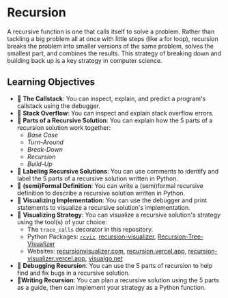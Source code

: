 # Recursion

A recursive function is one that calls itself to solve a problem. Rather than
tackling a big problem all at once with little steps (like a for loop),
recursion breaks the problem into smaller versions of the same problem, solves
the smallest part, and combines the results. This strategy of breaking down and
building back up is a key strategy in computer science.

## Learning Objectives

- 🥚 **The Callstack**: You can inspect, explain, and predict a program's
  callstack using the debugger.
- 🥚 **Stack Overflow**: You can inspect and explain stack overflow errors.
- 🥚 **Parts of a Recursive Solution**: You can explain how the 5 parts of a
  recursion solution work together:
  - _Base Case_
  - _Turn-Around_
  - _Break-Down_
  - _Recursion_
  - _Build-Up_
- 🥚 **Labeling Recursive Solutions**: You can use comments to identify and
  label the 5 parts of a recursive solution written in Python.
- 🥚 **(semi)Formal Definition**: You can write a (semi)formal recursive
  definition to describe a recursive solution written in Python.
- 🐣 **Visualizing Implementation**: You can use the debugger and print
  statements to visualize a recursive solution's implementation.
- 🐣 **Visualizing Strategy**: You can visualize a recursive solution's strategy
  using the tool(s) of your choice:
  - The `trace_calls` decorator in this repository.
  - Python Packages:
    [`rcviz`](https://github.com/carlsborg/rcviz?tab=readme-ov-file),
    [recursion-visualizer](https://pypi.org/project/recursion-visualizer/),
    [Recursion-Tree-Visualizer](https://github.com/Bishalsarang/Recursion-Tree-Visualizer?tab=readme-ov-file)
  - Websites: [recursionvisualizer.com](https://www.recursionvisualizer.com),
    [recursion.vercel.app](https://recursion.vercel.app),
    [recursion-visualizer.vercel.app](https://recursion-visualizer.vercel.app),
    [visualgo.net](https://visualgo.net/en/recursion)
- 🐣 **Debugging Recursion**: You can use the 5 parts of recursion to help find
  and fix bugs in a recursive solution.
- 🐥**Writing Recursion**: You can plan a recursive solution using the 5 parts
  as a guide, then can implement your strategy as a Python function.
